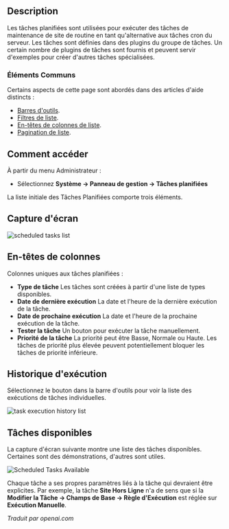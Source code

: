 <!-- Filename: Help5.x:Scheduled_Tasks:_ / Display title: Tâches planifiées -->

## Description

Les tâches planifiées sont utilisées pour exécuter des tâches de maintenance de site de routine en tant qu'alternative aux tâches cron du serveur. Les tâches sont définies dans des plugins du groupe de tâches. Un certain nombre de plugins de tâches sont fournis et peuvent servir d'exemples pour créer d'autres tâches spécialisées.

### Éléments Communs

Certains aspects de cette page sont abordés dans des articles d'aide distincts :

* [Barres d'outils](jdocmanual?article=help/common-elements/toolbars).
* [Filtres de liste](jdocmanual?article=help/common-elements/list-filters).
* [En-têtes de colonnes de liste](jdocmanual?article=help/common-elements/list-column-headers).
* [Pagination de liste](jdocmanual?article=help/common-elements/list-pagination).

## Comment accéder

À partir du menu Administrateur :

- Sélectionnez **Système → Panneau de gestion → Tâches planifiées**

La liste initiale des Tâches Planifiées comporte trois éléments.

## Capture d'écran

![scheduled tasks list](../../../fr/images/maintenance/scheduled-tasks-list.png)

## En-têtes de colonnes

Colonnes uniques aux tâches planifiées :

- **Type de tâche** Les tâches sont créées à partir d'une liste de types disponibles.
- **Date de dernière exécution** La date et l'heure de la dernière exécution de la tâche.
- **Date de prochaine exécution** La date et l'heure de la prochaine exécution de la tâche.
- **Tester la tâche** Un bouton pour exécuter la tâche manuellement.
- **Priorité de la tâche** La priorité peut être Basse, Normale ou Haute. Les tâches de priorité plus élevée peuvent potentiellement bloquer les tâches de priorité inférieure.

## Historique d'exécution

Sélectionnez le bouton dans la barre d'outils pour voir la liste des exécutions de tâches individuelles.

![task execution history list](../../../fr/images/maintenance/scheduled-tasks-logs.png)

## Tâches disponibles

La capture d'écran suivante montre une liste des tâches disponibles. Certaines sont des démonstrations, d'autres sont utiles.

![Scheduled Tasks Available](../../../fr/images/maintenance/scheduled-tasks-types.png)

Chaque tâche a ses propres paramètres liés à la tâche qui devraient être explicites. Par exemple, la tâche **Site Hors Ligne** n'a de sens que si la **Modifier la Tâche → Champs de Base → Règle d'Exécution** est réglée sur **Exécution Manuelle**.

*Traduit par openai.com*
